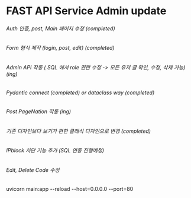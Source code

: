 # FAST API Service Admin update

<!-- ![docs](https://raw.githubusercontent.com/pozuhtuhv/0000_imgstorage/main/005_fastapi_form.png) -->

###### Auth 인증, post, Main 페이지 수정 (completed)
###### Form 형식 제작 (login, post, edit) (completed)
###### Admin API 작동 ( SQL 에서 role 권한 수정 -> 모든 유저 글 확인, 수정, 삭제 가능) (ing)
###### Pydantic connect (completed) or dataclass way (completed)
###### Post PageNation 작동 (ing)
###### 기존 디자인보다 보기가 편한 클래식 디자인으로 변경 (completed)
###### IPblock 차단 기능 추가 (SQL 연동 진행예정)
###### Edit, Delete Code 수정

uvicorn main:app --reload --host=0.0.0.0 --port=80